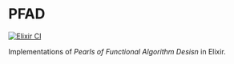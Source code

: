 # PFAD

[![Elixir CI](https://github.com/lucifer1004/PFAD/actions/workflows/elixir-ci.yml/badge.svg)](https://github.com/lucifer1004/PFAD/actions/workflows/elixir-ci.yml)

Implementations of _Pearls of Functional Algorithm Desisn_ in Elixir.
